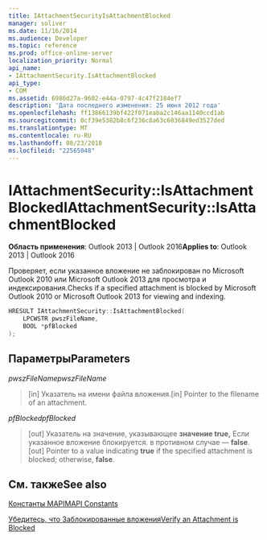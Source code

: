 ```yaml
---
title: IAttachmentSecurityIsAttachmentBlocked
manager: soliver
ms.date: 11/16/2014
ms.audience: Developer
ms.topic: reference
ms.prod: office-online-server
localization_priority: Normal
api_name:
- IAttachmentSecurity.IsAttachmentBlocked
api_type:
- COM
ms.assetid: 6986d27a-9602-e44a-0797-4c47f2184ef7
description: 'Дата последнего изменения: 25 июня 2012 года'
ms.openlocfilehash: ff13866139bf422f071eaba2c146aa1140ccd1ab
ms.sourcegitcommit: 0cf39e5382b8c6f236c8a63c6036849ed3527ded
ms.translationtype: MT
ms.contentlocale: ru-RU
ms.lasthandoff: 08/23/2018
ms.locfileid: "22565048"
---
```

# <a name="iattachmentsecurityisattachmentblocked"></a><span data-ttu-id="32bc8-103">IAttachmentSecurity::IsAttachmentBlocked</span><span class="sxs-lookup"><span data-stu-id="32bc8-103">IAttachmentSecurity::IsAttachmentBlocked</span></span>

  
  
<span data-ttu-id="32bc8-104">**Область применения**: Outlook 2013 | Outlook 2016</span><span class="sxs-lookup"><span data-stu-id="32bc8-104">**Applies to**: Outlook 2013 | Outlook 2016</span></span> 
  
<span data-ttu-id="32bc8-105">Проверяет, если указанное вложение не заблокирован по Microsoft Outlook 2010 или Microsoft Outlook 2013 для просмотра и индексирования.</span><span class="sxs-lookup"><span data-stu-id="32bc8-105">Checks if a specified attachment is blocked by Microsoft Outlook 2010 or Microsoft Outlook 2013 for viewing and indexing.</span></span>
  
```cpp
HRESULT IAttachmentSecurity::IsAttachmentBlocked( 
    LPCWSTR pwszFileName,  
    BOOL *pfBlocked 
);
```

## <a name="parameters"></a><span data-ttu-id="32bc8-106">Параметры</span><span class="sxs-lookup"><span data-stu-id="32bc8-106">Parameters</span></span>

 <span data-ttu-id="32bc8-107">_pwszFileName_</span><span class="sxs-lookup"><span data-stu-id="32bc8-107">_pwszFileName_</span></span>
  
> <span data-ttu-id="32bc8-108">[in] Указатель на имени файла вложения.</span><span class="sxs-lookup"><span data-stu-id="32bc8-108">[in] Pointer to the filename of an attachment.</span></span>
    
 <span data-ttu-id="32bc8-109">_pfBlocked_</span><span class="sxs-lookup"><span data-stu-id="32bc8-109">_pfBlocked_</span></span>
  
> <span data-ttu-id="32bc8-110">[out] Указатель на значение, указывающее **значение true,** Если указанное вложение блокируется. в противном случае — **false**.</span><span class="sxs-lookup"><span data-stu-id="32bc8-110">[out] Pointer to a value indicating **true** if the specified attachment is blocked; otherwise, **false**.</span></span>
    
## <a name="see-also"></a><span data-ttu-id="32bc8-111">См. также</span><span class="sxs-lookup"><span data-stu-id="32bc8-111">See also</span></span>



[<span data-ttu-id="32bc8-112">Константы MAPI</span><span class="sxs-lookup"><span data-stu-id="32bc8-112">MAPI Constants</span></span>](mapi-constants.md)
  
[<span data-ttu-id="32bc8-113">Убедитесь, что Заблокированные вложения</span><span class="sxs-lookup"><span data-stu-id="32bc8-113">Verify an Attachment is Blocked</span></span>](how-to-verify-an-attachment-is-blocked.md)

